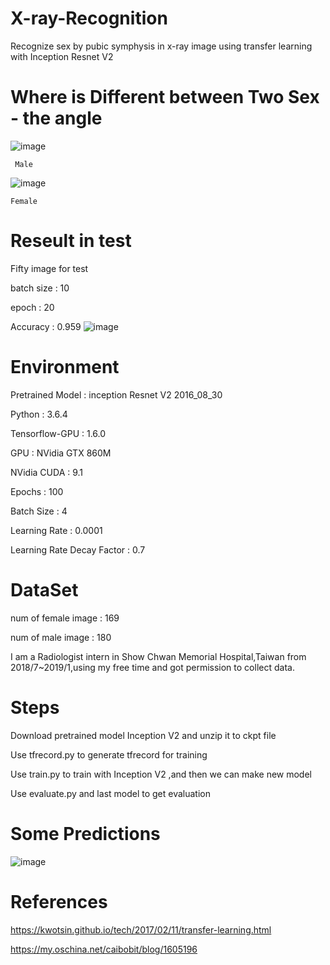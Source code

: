 # X-ray-Recognition
Recognize sex by  pubic symphysis in x-ray image using transfer learning with Inception Resnet V2

# Where is Different between Two Sex - the angle

![image](https://github.com/que4155/X-ray-Recognition/blob/master/picture/19y_m_0581123.jpg)

     Male
![image](https://github.com/que4155/X-ray-Recognition/blob/master/picture/20y_f_1865012.jpg)
     
    Female
# Reseult in test
 Fifty image for test
 
 batch size : 10
 
 epoch : 20
 
 Accuracy : 0.959
 ![image](https://github.com/que4155/X-ray-Recognition/blob/master/picture/ac.png)
# Environment 
Pretrained Model : inception Resnet V2 2016_08_30

Python : 3.6.4

Tensorflow-GPU : 1.6.0

GPU : NVidia GTX 860M

NVidia CUDA : 9.1

Epochs : 100

Batch Size : 4

Learning Rate : 0.0001

Learning Rate Decay Factor : 0.7
# DataSet
num of female image : 169

num of male image : 180

I am a Radiologist intern in Show Chwan Memorial Hospital,Taiwan from 2018/7~2019/1,using my free time and got permission to collect data.

# Steps
Download pretrained model Inception V2 and unzip it to ckpt file

Use tfrecord.py to generate tfrecord for training

Use train.py to train with Inception V2 ,and then we can make new model

Use evaluate.py and last model to get evaluation 

# Some Predictions
![image](https://github.com/que4155/X-ray-Recognition/blob/master/picture/predict.png)

# References
https://kwotsin.github.io/tech/2017/02/11/transfer-learning.html

https://my.oschina.net/caibobit/blog/1605196
